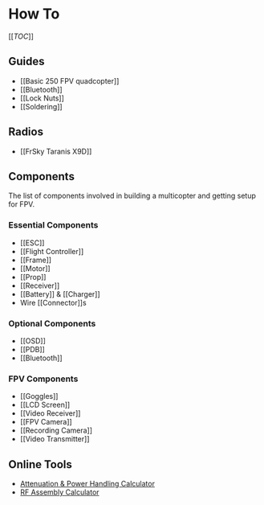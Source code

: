 # How To

[[_TOC_]]

## Guides

* [[Basic 250 FPV quadcopter]]
* [[Bluetooth]]
* [[Lock Nuts]]
* [[Soldering]]

## Radios

* [[FrSky Taranis X9D]]

## Components

The list of components involved in building a multicopter and getting setup for FPV.

### Essential Components

* [[ESC]]
* [[Flight Controller]]
* [[Frame]]
* [[Motor]]
* [[Prop]]
* [[Receiver]]
* [[Battery]] & [[Charger]]
* Wire [[Connector]]s

### Optional Components

* [[OSD]]
* [[PDB]]
* [[Bluetooth]]

### FPV Components

* [[Goggles]]
* [[LCD Screen]]
* [[Video Receiver]]
* [[FPV Camera]]
* [[Recording Camera]]
* [[Video Transmitter]]

## Online Tools

* [Attenuation & Power Handling Calculator](http://www.timesmicrowave.com/calculator/?productId=132#form)
* [RF Assembly Calculator](http://rfcablecalc.hubersuhner.com/)